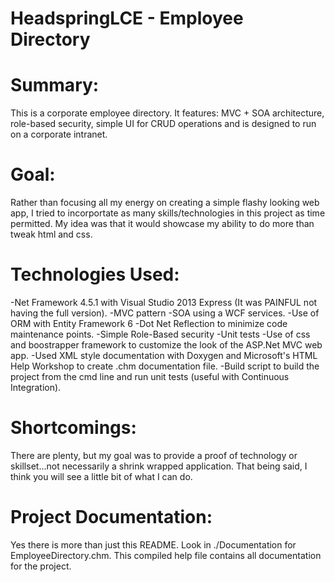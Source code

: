 HeadspringLCE - Employee Directory
=============

Summary:
==

This is a corporate employee directory.  It features: MVC + SOA architecture, role-based security, simple UI for CRUD operations and is designed to run on a corporate intranet.

Goal:
==

Rather than focusing all my energy on creating a simple flashy looking web app, I tried to incorportate as many skills/technologies in this project as time permitted. My idea was that it would showcase my ability to do more than tweak html and css.

Technologies Used:
==

-Net Framework 4.5.1 with Visual Studio 2013 Express (It was PAINFUL not having the full version).
-MVC pattern
-SOA using a WCF services.
-Use of ORM with Entity Framework 6
-Dot Net Reflection to minimize code maintenance points.
-Simple Role-Based security
-Unit tests
-Use of css and boostrapper framework to customize the look of the ASP.Net MVC web app.
-Used XML style documentation with Doxygen and Microsoft's HTML Help Workshop to create .chm documentation file.
-Build script to build the project from the cmd line and run unit tests (useful with Continuous Integration).

Shortcomings:
==

There are plenty, but my goal was to provide a proof of technology or skillset...not necessarily a shrink wrapped application.  That being said, I think you will see a little bit of what I can do.


Project Documentation:
==

Yes there is more than just this README.  Look in ./Documentation for EmployeeDirectory.chm.  This compiled help file contains all documentation for the project.

